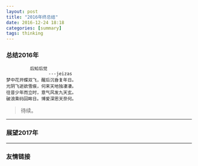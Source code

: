 ```yaml
---
layout: post
title: "2016年终总结"
date: 2016-12-24 18:18
categories: [summary]
tags: thinking
---
```


### 总结2016年

             后知后觉
                    ---jeizas
    梦中花开蝶双飞，醒后沉昏复年日。
    光阴飞逝欲雪痕，何来天地独凄凄。
    往昔少年而立时，意气风发九天玄。
    破浪乘码回眸日。博爱深思天奈何。

> 待续。

---
### 展望2017年




---
### 友情链接
